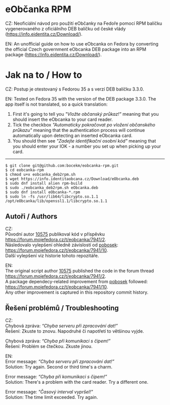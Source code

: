 # eObčanka RPM

CZ: Neoficiální návod pro použití eObčanky na Fedoře pomocí RPM balíčku vygenerovaného z oficiálního DEB balíčku od české vlády (https://info.eidentita.cz/Download/).

EN: An unofficial guide on how to use eObcanka on Fedora by converting the official Czech government eObcanka DEB package into an RPM package (https://info.eidentita.cz/Download/).

# Jak na to / How to

CZ: Postup je otestovaný s Fedorou 35 a s verzí DEB balíčku 3.3.0.

EN: Tested on Fedora 35 with the version of the DEB package 3.3.0.  The app itself is not translated, so a quick translation:
1. First it's going to tell you _"Vložte občanský průkaz!"_ meaning that you should insert the eObcanka to your card reader.
2. Tick the checkbox _"Automaticky pokračovat po vložení občanského průkazu"_ meaning that the authentication process will continue automatically upon detecting an inserted eObcanka card.
3. You should then see _"Zadejte identifikační osobní kód"_ meaning that you should enter your IOK - a number you set up when picking up your card.

---

```commandline
$ git clone git@github.com:bocekm/eobcanka-rpm.git
$ cd eobcanka-rpm
$ chmod u+x eobcanka_deb2rpm.sh
$ wget https://info.identitaobcana.cz/Download/eObcanka.deb
$ sudo dnf install alien rpm-build
$ sudo ./eobcanka_deb2rpm.sh eObcanka.deb
$ sudo dnf install eObcanka-*.rpm
$ sudo ln -fs /usr/lib64/libcrypto.so.1.1 /opt/eObcanka/lib/openssl1.1/libcrypto.so.1.1
```

## Autoři / Authors

CZ:<br>
Původní autor [10575](https://forum.mojefedora.cz/u/10575) publikoval kód v příspěvku https://forum.mojefedora.cz/t/eobcanka/7941/2. <br>
Následovalo vylepšení ohledně závislostí od [pobosek](https://forum.mojefedora.cz/u/pobosek): https://forum.mojefedora.cz/t/eobcanka/7941/10. <br>
Další vylepšení viz historie tohoto repozitáře.

EN:<br>
The original script author [10575](https://forum.mojefedora.cz/u/10575) published the code in the forum thread https://forum.mojefedora.cz/t/eobcanka/7941/2. <br>
A package dependecy-related improvement from [pobosek](https://forum.mojefedora.cz/u/pobosek) followed: https://forum.mojefedora.cz/t/eobcanka/7941/10. <br>
Any other improvement is captured in this repository commit history.

## Řešení problémů / Troubleshooting

CZ:<br>
Chybová zpráva: _“Chyba serveru při zpracování dat!”_<br>
Řešení: Zkuste to znovu. Napodruhé či napotřetí to většinou vyjde.

Chybová zpráva: _“Chyba při komunikaci s čipem!”_<br>
Řešení: Problém se čtečkou. Zkuste jinou.

EN:<br>
Error message: _“Chyba serveru při zpracování dat!”_<br>
Solution: Try again. Second or third time's a charm.

Error message: _“Chyba při komunikaci s čipem!”_<br>
Solution: There's a problem with the card reader. Try a different one.

Error message: _"Časový interval vypršel!"_<br>
Solution: The time limit exceeded. Try again.